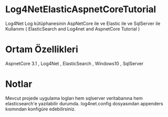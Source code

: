 # Log4NetElasticAspnetCoreTutorial
Log4Net Log kütüphanesinin AspNetCore ile ve Elastic ile ve SqlServer ile Kullanımı ( ElasticSearch and Log4net and AspnetCore Tutorial )
# Ortam Özellikleri 
AspnetCore 3.1 ,
Log4Net ,
ElasticSearch , 
Windows10 ,
SqlServer 


# Notlar
Mevcut projede uygulama logları hem sqlserver veritabanına hem elasticsearch'e yazılabilir durumda. log4net.config dosyasından appenders kısmından konfigüre edebilirsiniz.
